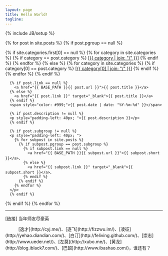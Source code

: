 ```yaml
---
layout: page
title: Hello World!
tagline: 
---
```

{% include JB/setup %}

{% for post in site.posts %}
  {% if post.pgroup == null %}
  <p>
      {% if site.categories.first[0] == null %}
        {% for category in site.categories %}
          {% if category == post.category %}
          [<a href="{{ BASE_PATH }}{{ site.JB.categories_path }}#{{ category }}-ref">{{ category | join: "/" }}</a>]
          {% endif %}
        {% endfor %}
      {% else %}
        {% for category in site.categories %}
          {% if category[0] == post.category %}
          [<a href="{{ BASE_PATH }}{{ site.JB.categories_path }}#{{ category[0] }}-ref">{{ category[0] | join: "/" }}</a>]
          {% endif %}
        {% endfor %}
      {% endif %}

      {% if post.link == null %}
        <a href="{{ BASE_PATH }}{{ post.url }}">{{ post.title }}</a>
      {% else %}
        <a href="{{ post.link }}" target="_blank">{{ post.title }}</a>
      {% endif %}
      <span style="color: #999;">{{ post.date | date: "%Y-%m-%d" }}</span>

      {% if post.description != null %}
      <p style="padding-left: 40px; ">{{ post.description }}</p>
      {% endif %}

      {% if post.subgroup != null %}
      <p style="padding-left: 40px; ">
        {% for subpost in site.posts %}
          {% if subpost.pgroup == post.subgroup %}
            {% if subpost.link == null %}
              <a href="{{ BASE_PATH }}{{ subpost.url }}">{{ subpost.short }}</a>、
            {% else %}
              <a href="{{ subpost.link }}" target="_blank">{{ subpost.short }}</a>、
            {% endif %}
          {% endif %}
        {% endfor %}
      </p>
      {% endif %}
  </p>
  {% endif %}
{% endfor %}
<hr>
<p>[链接] 当年师友尽豪英</p>
　　　[逸才](http://cyj.me/)、[逐飞](http://fizzwu.im/)、[凌征](http://yehao.diandian.com/)、[白汀](http://feliving.github.com/)、[崇志](http://www.ueder.net/)、[左莫](http://xubo.me/)、[黄龙](http://blog.iblack7.com/)、[巴韶](http://www.ibashao.com/)，谁还有？
